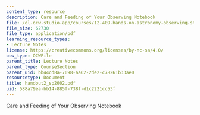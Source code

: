 ```yaml
---
content_type: resource
description: Care and Feeding of Your Observing Notebook
file: /ol-ocw-studio-app/courses/12-409-hands-on-astronomy-observing-stars-and-planets-spring-2002/588a79eabb14885f738fd1c2221cc53f_handout2_sp2002.pdf
file_size: 62730
file_type: application/pdf
learning_resource_types:
- Lecture Notes
license: https://creativecommons.org/licenses/by-nc-sa/4.0/
ocw_type: OCWFile
parent_title: Lecture Notes
parent_type: CourseSection
parent_uid: bb44cd8a-7098-aa62-2de2-c78261b33ae0
resourcetype: Document
title: handout2_sp2002.pdf
uid: 588a79ea-bb14-885f-738f-d1c2221cc53f
---
```

Care and Feeding of Your Observing Notebook